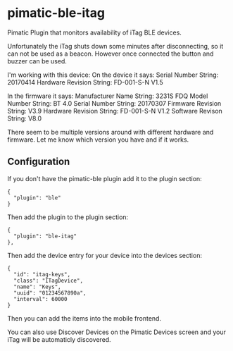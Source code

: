 pimatic-ble-itag
================

Pimatic Plugin that monitors availability of iTag BLE devices.

Unfortunately the iTag shuts down some minutes after disconnecting, so it can not be used as a beacon.
However once connected the button and buzzer can be used.

I'm working with this device:
On the device it says:
Serial Number String: 20170414
Hardware Revision String: FD-001-S-N V1.5

In the firmware it says:
Manufacturer Name String: 3231S FDQ
Model Number String: BT 4.0
Serial Number String: 20170307
Firmware Revision String: V3.9
Hardware Revision String: FD-001-S-N V1.2
Software Revison String: V8.0

There seem to be multiple versions around with different hardware and firmware. Let me know which version you have and if it works.

Configuration
-------------
If you don't have the pimatic-ble plugin add it to the plugin section:

    {
      "plugin": "ble"
    }

Then add the plugin to the plugin section:

    {
      "plugin": "ble-itag"
    },

Then add the device entry for your device into the devices section:

    {
      "id": "itag-keys",
      "class": "ITagDevice",
      "name": "Keys",
      "uuid": "01234567890a",
      "interval": 60000
    }

Then you can add the items into the mobile frontend.

You can also use Discover Devices on the Pimatic Devices screen and your iTag will be automaticly discovered.
